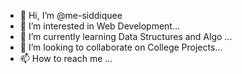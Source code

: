 - 👋 Hi, I’m @me-siddiquee
- 👀 I’m interested in Web Development...
- 🌱 I’m currently learning Data Structures and Algo ...
- 💞️ I’m looking to collaborate on College Projects...
- 📫 How to reach me ...

<!---
me-siddiquee/me-siddiquee is a ✨ special ✨ repository because its `README.md` (this file) appears on your GitHub profile.
You can click the Preview link to take a look at your changes.
--->
